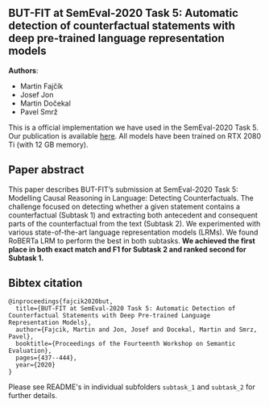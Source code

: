 ## BUT-FIT at SemEval-2020 Task 5:  Automatic detection of counterfactual statements with deep pre-trained language representation models
__Authors__:
* Martin Fajčík
* Josef Jon
* Martin Dočekal
* Pavel Smrž

This is a official implementation we have used in the SemEval-2020 Task 5. Our publication is available [here](https://www.aclweb.org/anthology/2020.semeval-1.53/).
All models have been trained on RTX 2080 Ti (with 12 GB memory).

## Paper abstract
This paper describes BUT-FIT’s submission at SemEval-2020 Task 5: Modelling Causal Reasoning in Language: Detecting Counterfactuals. The challenge focused on detecting whether a given statement contains a counterfactual (Subtask 1) and extracting both antecedent and consequent parts of the counterfactual from the text (Subtask 2). We experimented with various state-of-the-art language representation models (LRMs). We found RoBERTa LRM to perform the best in both subtasks. __We achieved the first place in both exact match and F1 for Subtask 2 and ranked second for Subtask 1.__

## Bibtex citation
```
@inproceedings{fajcik2020but,
  title={BUT-FIT at SemEval-2020 Task 5: Automatic Detection of Counterfactual Statements with Deep Pre-trained Language Representation Models},
  author={Fajcik, Martin and Jon, Josef and Docekal, Martin and Smrz, Pavel},
  booktitle={Proceedings of the Fourteenth Workshop on Semantic Evaluation},
  pages={437--444},
  year={2020}
}
```

Please see README's in individual subfolders `subtask_1` and `subtask_2` for further details.
